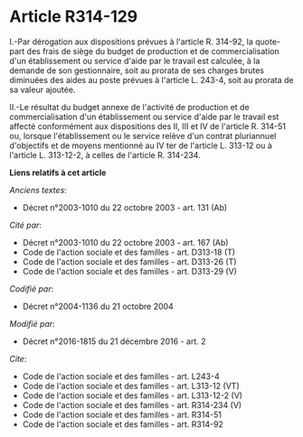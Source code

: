 # Article R314-129

I.-Par dérogation aux dispositions prévues à l'article R. 314-92, la quote-part des frais de siège du budget de production et
de commercialisation d'un établissement ou service d'aide par le travail est calculée, à la demande de son gestionnaire, soit
au prorata de ses charges brutes diminuées des aides au poste prévues à l'article L. 243-4, soit au prorata de sa valeur
ajoutée. 

II.-Le résultat du budget annexe de l'activité de production et de commercialisation d'un établissement ou service d'aide par
le travail est affecté conformément aux dispositions des II, III et IV de l'article R. 314-51 ou, lorsque l'établissement ou
le service relève d'un contrat pluriannuel d'objectifs et de moyens mentionné au IV ter de l'article L. 313-12 ou à l'article
L. 313-12-2, à celles de l'article R. 314-234.

**Liens relatifs à cet article**

_Anciens textes_:

  - Décret n°2003-1010 du 22 octobre 2003 - art. 131 (Ab)

_Cité par_:

  - Décret n°2003-1010 du 22 octobre 2003 - art. 167 (Ab)
  - Code de l'action sociale et des familles - art. D313-18 (T)
  - Code de l'action sociale et des familles - art. D313-26 (T)
  - Code de l'action sociale et des familles - art. D313-29 (V)

_Codifié par_:

  - Décret n°2004-1136 du 21 octobre 2004

_Modifié par_:

  - Décret n°2016-1815 du 21 décembre 2016 - art. 2

_Cite_:

  - Code de l'action sociale et des familles - art. L243-4
  - Code de l'action sociale et des familles - art. L313-12 (VT)
  - Code de l'action sociale et des familles - art. L313-12-2 (V)
  - Code de l'action sociale et des familles - art. R314-234 (V)
  - Code de l'action sociale et des familles - art. R314-51
  - Code de l'action sociale et des familles - art. R314-92

